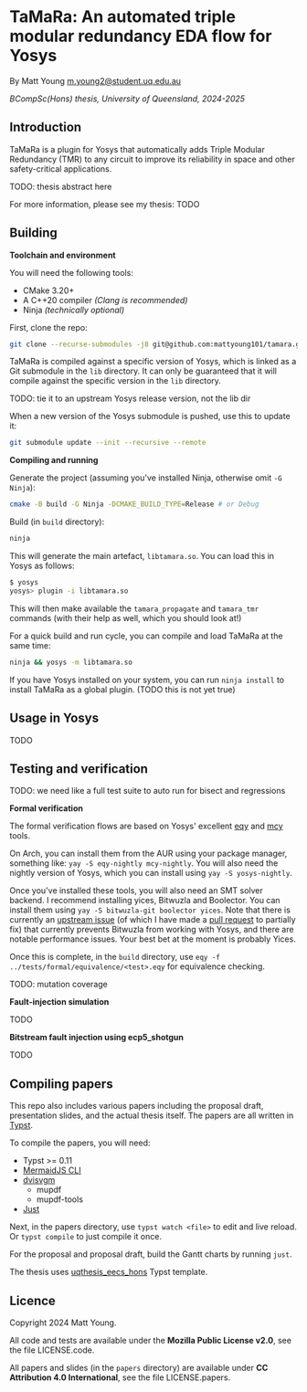 # TaMaRa: An automated triple modular redundancy EDA flow for Yosys
By Matt Young <m.young2@student.uq.edu.au>

_BCompSc(Hons) thesis, University of Queensland, 2024-2025_

## Introduction
TaMaRa is a plugin for Yosys that automatically adds Triple Modular Redundancy (TMR) to any circuit
to improve its reliability in space and other safety-critical applications.

TODO: thesis abstract here

For more information, please see my thesis: TODO

## Building
**Toolchain and environment**

You will need the following tools:
- CMake 3.20+
- A C++20 compiler _(Clang is recommended)_
- Ninja _(technically optional)_

First, clone the repo:

```bash
git clone --recurse-submodules -j8 git@github.com:mattyoung101/tamara.git
```

TaMaRa is compiled against a specific version of Yosys, which is linked as a Git submodule in the `lib`
directory. It can only be guaranteed that it will compile against the specific version in the `lib` directory.

TODO: tie it to an upstream Yosys release version, not the lib dir

When a new version of the Yosys submodule is pushed, use this to update it:

```bash
git submodule update --init --recursive --remote
```

**Compiling and running**

Generate the project (assuming you've installed Ninja, otherwise omit `-G Ninja`):

```bash
cmake -B build -G Ninja -DCMAKE_BUILD_TYPE=Release # or Debug
```

Build (in `build` directory):

```bash
ninja
```

This will generate the main artefact, `libtamara.so`. You can load this in Yosys as follows:

```bash
$ yosys
yosys> plugin -i libtamara.so
```

This will then make available the `tamara_propagate` and `tamara_tmr` commands (with their help as well, which
you should look at!)

For a quick build and run cycle, you can compile and load TaMaRa at the same time:

```bash
ninja && yosys -m libtamara.so
```

If you have Yosys installed on your system, you can run `ninja install` to install TaMaRa as a global plugin.
(TODO this is not yet true)

## Usage in Yosys
TODO

## Testing and verification
TODO: we need like a full test suite to auto run for bisect and regressions

**Formal verification**

The formal verification flows are based on Yosys' excellent [eqy](https://github.com/YosysHQ/eqy) and
[mcy](https://github.com/YosysHQ/mcy) tools.

On Arch, you can install them from the AUR using your package manager, something like: `yay -S eqy-nightly
mcy-nightly`. You will also need the nightly version of Yosys, which you can install using `yay -S
yosys-nightly`.

Once you've installed these tools, you will also need an SMT solver backend. I recommend installing yices,
Bitwuzla and Boolector. You can install them using `yay -S bitwuzla-git boolector yices`. Note that there
is currently an [upstream issue](https://github.com/YosysHQ/oss-cad-suite-build/issues/87) (of which I have
made a [pull request](https://github.com/YosysHQ/yosys/pull/4589) to partially fix) that currently prevents
Bitwuzla from working with Yosys, and there are notable performance issues. Your best bet at the moment is
probably Yices.

Once this is complete, in the `build` directory, use `eqy -f ../tests/formal/equivalence/<test>.eqy` for
equivalence checking.

TODO: mutation coverage

**Fault-injection simulation**

TODO

**Bitstream fault injection using ecp5_shotgun**

TODO

## Compiling papers
This repo also includes various papers including the proposal draft, presentation slides, and the actual
thesis itself. The papers are all written in [Typst](https://github.com/typst/typst).

To compile the papers, you will need:
- Typst >= 0.11
- [MermaidJS CLI](https://github.com/mermaid-js/mermaid-cli)
- [dvisvgm](https://github.com/mgieseki/dvisvgm)
    - mupdf
    - mupdf-tools
- [Just](https://github.com/casey/just)

Next, in the papers directory, use `typst watch <file>` to edit and live reload. Or `typst compile` to just
compile it once.

For the proposal and proposal draft, build the Gantt charts by running `just`.

The thesis uses [uqthesis_eecs_hons](https://github.com/mattyoung101/uqthesis_eecs_hons) Typst template.

## Licence
Copyright 2024 Matt Young.

All code and tests are available under the **Mozilla Public License v2.0**, see the file LICENSE.code.

All papers and slides (in the `papers` directory) are available under **CC Attribution 4.0 International**,
see the file LICENSE.papers.

